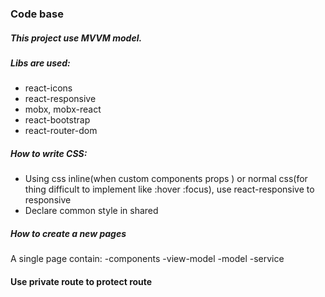 ### Code base

##### This project use MVVM model.

##### Libs are used:

- react-icons
- react-responsive
- mobx, mobx-react
- react-bootstrap
- react-router-dom

##### How to write CSS:

- Using css inline(when custom components props ) or normal css(for thing difficult to implement like :hover :focus), use react-responsive to responsive
- Declare common style in shared

##### How to create a new pages

A single page contain:
-components
-view-model
-model
-service

#### Use private route to protect route
